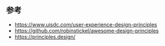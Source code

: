 

## 参考

- https://www.uisdc.com/user-experience-design-principles
- https://github.com/robinstickel/awesome-design-principles
- https://principles.design/
